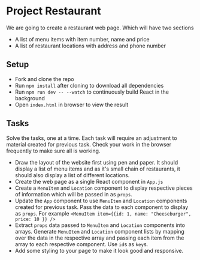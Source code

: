 # Project Restaurant

We are going to create a restaurant web page. Which will have two sections
- A list of menu items with item number, name and price
- A list of restaurant locations with address and phone number

## Setup

- Fork and clone the repo
- Run `npm install` after cloning to download all dependencies
- Run `npm run dev -- --watch` to continuously build React in the background
- Open `index.html` in browser to view the result

## Tasks

Solve the tasks, one at a time. Each task will require an adjustment to material created for previous task. Check your work in the browser frequently to make sure all is working.

- Draw the layout of the website first using pen and paper. It should display a list of menu items and as it's small chain of restaurants, it should also display a list of different locations.
- Create the web page as a single React component in `App.js`
- Create a `MenuItem` and `Location` component to display respective pieces of information which will be passed in as `props`.
- Update the `App` component to use `MenuItem` and `Location` components created for previous task. Pass the data to each component to display as `props`. For example `<MenuItem item={{id: 1, name: "Cheeseburger", price: 10 }} />`
- Extract `props` data passed to `MenuItem` and `Location` components into arrays. Generate `MenuItem` and `Location` component lists by mapping over the data in the respective array and passing each item from the array to each respective component. Use `id`s as `key`s.
- Add some styling to your page to make it look good and responsive.
